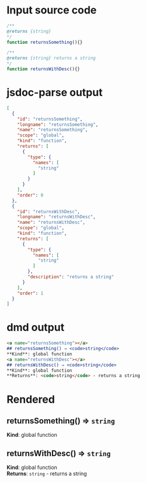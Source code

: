 # Input source code
```js
/**
@returns {string}
*/
function returnsSomething(){}

/**
@returns {string} returns a string
*/
function returnsWithDesc(){}

```
# jsdoc-parse output
```json
[
  {
    "id": "returnsSomething",
    "longname": "returnsSomething",
    "name": "returnsSomething",
    "scope": "global",
    "kind": "function",
    "returns": [
      {
        "type": {
          "names": [
            "string"
          ]
        }
      }
    ],
    "order": 0
  },
  {
    "id": "returnsWithDesc",
    "longname": "returnsWithDesc",
    "name": "returnsWithDesc",
    "scope": "global",
    "kind": "function",
    "returns": [
      {
        "type": {
          "names": [
            "string"
          ]
        },
        "description": "returns a string"
      }
    ],
    "order": 1
  }
]
```

# dmd output
```markdown
<a name="returnsSomething"></a>
## returnsSomething() ⇒ <code>string</code>
**Kind**: global function  
<a name="returnsWithDesc"></a>
## returnsWithDesc() ⇒ <code>string</code>
**Kind**: global function  
**Returns**: <code>string</code> - returns a string  
```

# Rendered
<a name="returnsSomething"></a>
## returnsSomething() ⇒ <code>string</code>
**Kind**: global function  
<a name="returnsWithDesc"></a>
## returnsWithDesc() ⇒ <code>string</code>
**Kind**: global function  
**Returns**: <code>string</code> - returns a string  
